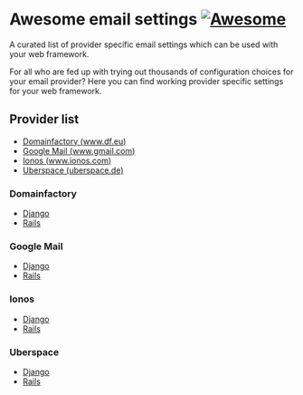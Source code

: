 # Awesome email settings [![Awesome](https://cdn.rawgit.com/sindresorhus/awesome/d7305f38d29fed78fa85652e3a63e154dd8e8829/media/badge.svg)](https://github.com/sindresorhus/awesome)
A curated list of provider specific email settings which can be used with your web framework.

For all who are fed up with trying out thousands of configuration choices for your email provider? Here you can find working provider specific settings for your web framework.

## Provider list
- [Domainfactory (www.df.eu)](#domainfactory)
- [Google Mail (www.gmail.com)](#google-mail)
- [Ionos (www.ionos.com)](#ionos)
- [Uberspace (uberspace.de)](#uberspace)

### Domainfactory
* [Django](#awesome-email-settings)
* [Rails](#awesome-email-settings)

### Google Mail
* [Django](#awesome-email-settings)
* [Rails](#awesome-email-settings)

### Ionos
* [Django](#awesome-email-settings)
* [Rails](#awesome-email-settings)

### Uberspace
* [Django](#awesome-email-settings)
* [Rails](#awesome-email-settings)
